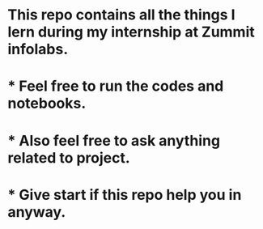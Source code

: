 # This repo contains all the things I lern during my internship at Zummit infolabs.
# * Feel free to run the codes and notebooks.
# * Also feel free to ask anything related to project.
# * Give start if this repo help you in anyway.

